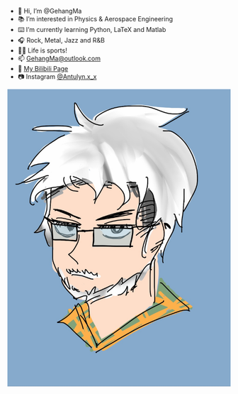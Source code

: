 - 👋 Hi, I’m @GehangMa
- 📚 I’m interested in Physics & Aerospace Engineering
- ⌨️ I’m currently learning Python, LaTeX and Matlab
- 🎧 Rock, Metal, Jazz and R&B
- 🏃🏻 Life is sports!
- 📫 GehangMa@outlook.com
- 🎥 [My Bilibili Page](https://space.bilibili.com/317734902/)
- 📷 Instagram [@Antulyn.x_x](https://www.instagram.com/antulyn.x_x/)

![Me a kinda cool nerd Lol](https://github.com/GehangMa/GehangMa.github.io/blob/main/Pics/89DE3C47-0FE7-4B17-9A2B-FDE41F6AEAF2.jpeg)


<!---
GehangMa/GehangMa is a ✨ special ✨ repository because its `README.md` (this file) appears on your GitHub profile.
You can click the Preview link to take a look at your changes.
--->
